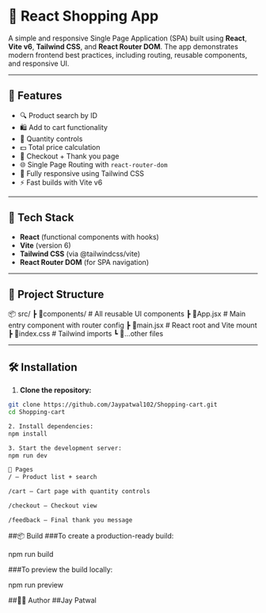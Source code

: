 # 🛒 React Shopping App

A simple and responsive Single Page Application (SPA) built using **React**, **Vite v6**, **Tailwind CSS**, and **React Router DOM**. The app demonstrates modern frontend best practices, including routing, reusable components, and responsive UI.

---

## 🚀 Features

- 🔍 Product search by ID
- 🛍️ Add to cart functionality
- 🧮 Quantity controls
- 💵 Total price calculation
- 🧾 Checkout + Thank you page
- 🌐 Single Page Routing with `react-router-dom`
- 💨 Fully responsive using Tailwind CSS
- ⚡ Fast builds with Vite v6

---

## 🧩 Tech Stack

- **React** (functional components with hooks)
- **Vite** (version 6)
- **Tailwind CSS** (via @tailwindcss/vite)
- **React Router DOM** (for SPA navigation)

---

## 📁 Project Structure

📦 src/
┣ 📂components/ # All reusable UI components
┣ 📜App.jsx # Main entry component with router config
┣ 📜main.jsx # React root and Vite mount
┣ 📜index.css # Tailwind imports
┗ 📜...other files


---

## 🛠️ Installation

1. **Clone the repository:**

```bash
git clone https://github.com/Jaypatwal102/Shopping-cart.git
cd Shopping-cart

2. Install dependencies:
npm install

3. Start the development server:
npm run dev

🔗 Pages
/ — Product list + search

/cart — Cart page with quantity controls

/checkout — Checkout view

/feedback — Final thank you message

```
##📦 Build
###To create a production-ready build:


npm run build


###To preview the build locally:

npm run preview

##🧑‍💻 Author
##Jay Patwal
